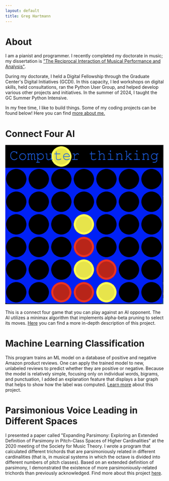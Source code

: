```yaml
---
layout: default
title: Greg Hartmann
---
```

# About

I am a pianist and programmer. I recently completed my doctorate in music; my dissertation is ["The Reciprocal Interaction of Musical Performance and Analysis"](https://academicworks.cuny.edu/gc_etds/5754/).

During my doctorate, I held a Digital Fellowship through the Graduate Center's Digital Initiatives (GCDI). In this capacity, I led workshops on digital skills, held consultations, ran the Python User Group, and helped develop various other projects and initiatives. In the summer of 2024, I taught the GC Summer Python Intensive.

In my free time, I like to build things. Some of my coding projects can be found below! Here you can find [more about me.](./about-me)

# Connect Four AI

<img src="./assets/img/connect4-regular.png" alt="connect4" width="500" class="center"/>

This is a connect four game that you can play against an AI opponent. The AI utilizes a minimax algorithm that implements alpha-beta pruning to select its moves. [Here](./connect-four.html) you can find a more in-depth description of this project.


# Machine Learning Classification

This program trains an ML model on a database of positive and negative Amazon product reviews. One can apply the trained model to new, unlabeled reviews to predict whether they are positive or negative. Because the model is relatively simple, focusing only on individual words, bigrams, and punctuation, I added an explanation feature that displays a bar graph that helps to show how the label was computed. [Learn more](./ML-reviews.html) about this project.


# Parsimonious Voice Leading in Different Spaces

I presented a paper called "Expanding Parsimony: Exploring an Extended Definition of Parsimony in Pitch-Class Spaces of Higher Cardinalities" at the 2020 meeting of the Society for Music Theory. I wrote a program that calculated different trichords that are parsimoniously related in different cardinalities (that is, in musical systems in which the octave is divided into different numbers of pitch classes). Based on an extended definition of parsimony, I demonstrated the existence of more parsimoniously-related trichords than previously acknowledged. Find more about this project [here](./parsimony.html).


